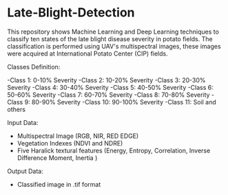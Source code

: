 # Late-Blight-Detection
This repository shows  Machine Learning and Deep Learning techniques to classify ten states of the late blight disease severity in potato fields.  The classification is performed using UAV's multispectral images, these images were acquired at International Potato Center (CIP) fields.

Classes Definition:

-Class 1: 0-10% Severity
-Class 2: 10-20% Severity
-Class 3: 20-30% Severity
-Class 4: 30-40% Severity 
-Class 5: 40-50% Severity
-Class 6: 50-60% Severity
-Class 7: 60-70% Severity
-Class 8: 70-80% Severity
-Class 9: 80-90% Severity
-Class 10: 90-100% Severity 
-Class 11: Soil and others

Input Data: 

- Multispectral Image (RGB, NIR, RED EDGE)
- Vegetation Indexes (NDVI and NDRE)
- Five Haralick textural features (Energy, Entropy, Correlation, Inverse Difference Moment, Inertia )

Output Data:
- Classified image in .tif format
